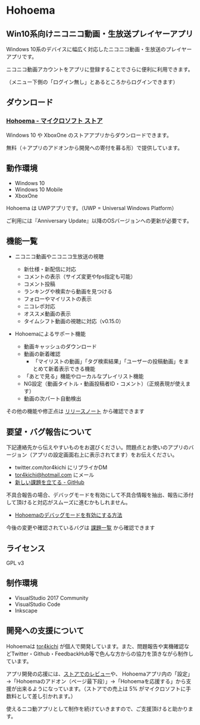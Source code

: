# Hohoema

## Win10系向けニコニコ動画・生放送プレイヤーアプリ

Windows 10系のデバイスに幅広く対応したニコニコ動画・生放送のプレイヤーアプリです。

ニコニコ動画アカウントをアプリに登録することでさらに便利に利用できます。

（メニュー下側の「ログイン無し」とあるところからログインできます）

## ダウンロード

### [Hohoema - マイクロソフト ストア](https://www.microsoft.com/ja-jp/store/p/hohoema/9nblggh4rxt6?cid=hohoema\_github)

Windows 10 や XboxOne のストアアプリからダウンロードできます。

無料（＋アプリのアドオンから開発への寄付を募る形）で提供しています。

## 動作環境

* Windows 10
* Windows 10 Mobile
* XboxOne

Hohoema は UWPアプリです。（UWP = Universal Windows Platform）

ご利用には『Anniversary Update』以降のOSバージョンへの更新が必要です。

## 機能一覧

* ニコニコ動画やニコニコ生放送の視聴
  * 新仕様・新配信に対応
  * コメントの表示（サイズ変更やfps指定も可能）
  * コメント投稿
  * ランキングや検索から動画を見つける
  * フォローやマイリストの表示
  * ニコレポ対応
  * オススメ動画の表示
  * タイムシフト動画の視聴に対応（v0.15.0）

* Hohoemaによるサポート機能
  * 動画キャッシュのダウンロード
  * 動画の新着確認
    * 「マイリストの動画」「タグ検索結果」「ユーザーの投稿動画」をまとめて新着表示できる機能
  * 「あとで見る」機能やローカルなプレイリスト機能
  * NG設定（動画タイトル・動画投稿者ID・コメント）（正規表現が使えます）
  * 動画の次パート自動検出
  

その他の機能や修正点は [リリースノート](https://github.com/tor4kichi/Hohoema/releases) から確認できます

## 要望・バグ報告について

下記連絡先から伝えやすいものをお選びください。問題点とお使いのアプリのバージョン（アプリの設定画面右上に表示されてます）をお伝えください。

* twitter.com/tor4kichi にリプライかDM
* tor4kichi@hotmail.com にメール
* [新しい課題を立てる - GitHub](https://github.com/tor4kichi/Hohoema/issues)
  
不具合報告の場合、デバッグモードを有効にして不具合情報を抽出、報告に添付して頂けると対応がスムーズに進むかもしれません。

* [Hohoemaのデバッグモードを有効にする方法](https://github.com/tor4kichi/Hohoema/wiki/Hohoema%E3%81%AE%E3%83%87%E3%83%90%E3%83%83%E3%82%B0%E3%83%A2%E3%83%BC%E3%83%89%E3%82%92%E6%9C%89%E5%8A%B9%E3%81%AB%E3%81%99%E3%82%8B)

今後の変更や確認されているバグは [課題一覧](https://github.com/tor4kichi/Hohoema/issues) から確認できます

## ライセンス

GPL v3

## 制作環境

* VisualStudio 2017 Community
* VisualStudio Code
* Inkscape

## 開発への支援について

Hohoemaは [tor4kichi](https://twitter.com/tor4kichi) が個人で開発しています。また、問題報告や実機確認などTwitter・Github・FeedbackHub等で色んな方からの協力を頂きながら制作しています。

アプリ開発の応援には、[ストアでのレビュー]((ms-windows-store://pdp/?ProductId=9nblggh4rxt6))や、 Hohoemaアプリ内の「設定」→「Hohoemaのアドオン（ページ最下段）」→「Hohoemaを応援する」から支援が出来るようになっています。（ストアでの売上は 5% がマイクロソフトに手数料として差し引かれます。）

使えるニコ動アプリとして制作を続けていきますので、ご支援頂けると助かります。